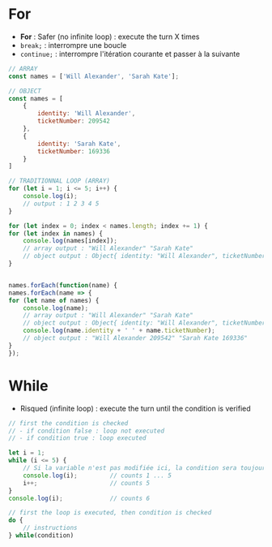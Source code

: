 # For
- **For** : Safer (no infinite loop) : execute the turn X times
- ``` break; ``` : interrompre une boucle
- ``` continue; ``` : interrompre l'itération courante et passer à la suivante

```javascript
// ARRAY
const names = ['Will Alexander', 'Sarah Kate'];

// OBJECT
const names = [
    {
        identity: 'Will Alexander',
        ticketNumber: 209542
    },
    {
        identity: 'Sarah Kate',
        ticketNumber: 169336
    }
]

// TRADITIONNAL LOOP (ARRAY)
for (let i = 1; i <= 5; i++) {
    console.log(i);
    // output : 1 2 3 4 5
}

for (let index = 0; index < names.length; index += 1) {
for (let index in names) {
    console.log(names[index]);
    // array output : "Will Alexander" "Sarah Kate"
    // object output : Object{ identity: "Will Alexander", ticketNumber: 209542} Object{identity: "Sarah Kate", ticketNumber: 169336}
}


names.forEach(function(name) {
names.forEach(name => {
for (let name of names) {
    console.log(name);
    // array output : "Will Alexander" "Sarah Kate"
    // object output : Object{ identity: "Will Alexander", ticketNumber: 209542} Object{identity: "Sarah Kate", ticketNumber: 169336}
    console.log(name.identity + ' ' + name.ticketNumber);
    // object output : "Will Alexander 209542" "Sarah Kate 169336"
}
});
```

# While
- Risqued (infinite loop) : execute the turn until the condition is verified

```javascript
// first the condition is checked
// - if condition false : loop not executed
// - if condition true : loop executed

let i = 1;
while (i <= 5) {
    // Si la variable n'est pas modifiée ici, la condition sera toujours vraie => infinite loop
    console.log(i);         // counts 1 ... 5
    i++;                    // counts 5
}
console.log(i);             // counts 6

// first the loop is executed, then condition is checked
do {
    // instructions
} while(condition)
```
